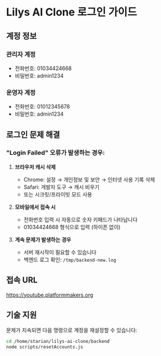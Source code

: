 # Lilys AI Clone 로그인 가이드

## 계정 정보
### 관리자 계정
- 전화번호: 01034424668
- 비밀번호: admin1234

### 운영자 계정
- 전화번호: 01012345678
- 비밀번호: admin1234

## 로그인 문제 해결

### "Login Failed" 오류가 발생하는 경우:

1. **브라우저 캐시 삭제**
   - Chrome: 설정 → 개인정보 및 보안 → 인터넷 사용 기록 삭제
   - Safari: 개발자 도구 → 캐시 비우기
   - 또는 시크릿/프라이빗 모드 사용

2. **모바일에서 접속 시**
   - 전화번호 입력 시 자동으로 숫자 키패드가 나타납니다
   - 01034424668 형식으로 입력 (하이픈 없이)

3. **계속 문제가 발생하는 경우**
   - 서버 재시작이 필요할 수 있습니다
   - 백엔드 로그 확인: `/tmp/backend-new.log`

## 접속 URL
https://youtube.platformmakers.org

## 기술 지원
문제가 지속되면 다음 명령으로 계정을 재설정할 수 있습니다:
```bash
cd /home/starian/lilys-ai-clone/backend
node scripts/resetAccounts.js
```